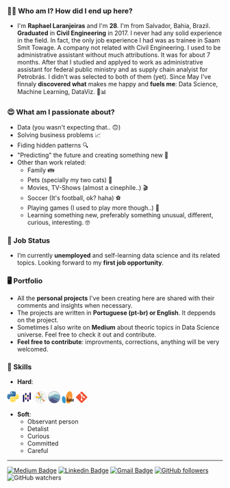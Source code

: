 ### 🙋‍♂️ Who am I? How did I end up here?
  - I'm **Raphael Laranjeiras** and I'm **28**. I'm from Salvador, Bahia, Brazil. **Graduated** in **Civil Engineering** in 2017.
I never had any solid experience in the field. In fact, the only job experience I had was as trainee in Saam Smit Towage. 
A company not related with Civil Engineering. I used to be administrative assistant without much attributions. It was for
about 7 months. After that I studied and applyed to work as administrative assistant for federal public ministry and as 
supply chain analyist for Petrobrás. I didn't was selected to both of them (yet). Since May I've finnaly **discovered what** 
makes me happy and **fuels me**: Data Science, Machine Learning, DataViz.  🤖📊

### 😍  What am I passionate about?
  - Data (you wasn't expecting that.. 🙃)
  - Solving business problems 📈
  - Fiding hidden patterns 🔍
  - "Predicting" the future and creating something new 🤖
  - Other than work related:
    - Family 👪
    - Pets (specially my two cats) 🐾
    - Movies, TV-Shows (almost a cinephile..) 🎬
    - Soccer (It's football, ok? haha) ⚽
    - Playing games (I used to play more though..) 🎲
    - Learning something new, preferably something unusual, different, curious, interesting. 🤓
    
   
### 🤝  Job Status
  - I’m currently **unemployed** and self-learning data science and its related topics. Looking forward to my **first job opportunity**.

### 🖥️  Portfolio
  - All the **personal projects** I've been creating here are shared with their comments and insights when necessary. 
  - The projects are written in **Portuguese (pt-br) or English**. It deppends on the project.  
  - Sometimes I also write on **Medium** about theoric topics in Data Science universe. Feel free to check it out and contribute.
  - **Feel free to contribute**: improvments, corrections, anything will be very welcomed.


### 🤹 Skills

  - **Hard**: 
  
![](badges/python.png) ![](badges/pandas.png) ![](badges/matplotlib.png) ![](badges/seaborn2.png) ![](badges/sklearn.png) ![](badges/git.png)

  - **Soft**:
    - Observant person
    - Detalist
    - Curious 
    - Committed
    - Careful 

---

[![Medium Badge](https://img.shields.io/badge/-@raphaellaranjeiras-03a57a?style=flat-square&labelColor=000000&logo=Medium&link=https://medium.com/@raphaellaranjeiras/)](https://medium.com/@sakshamtaneja/)
[![Linkedin Badge](https://img.shields.io/badge/-raphaellaranjeiras-blue?style=flat-square&logo=Linkedin&logoColor=white&link=https://www.linkedin.com/in/raphaellaranjeiras/)](https://www.linkedin.com/in/raphaellaranjeiras/)
[![Gmail Badge](https://img.shields.io/badge/-raphaellaranjeiras@gmail.com-c14438?style=flat-square&logo=Gmail&logoColor=white&link=mailto:raphaellaranjeiras@gmail.com)](mailto:raphaellaranjeiras@gmail.com)
[![GitHub followers](https://img.shields.io/github/followers/raphaellaranjeiras?label=Follow&style=social)](https://github.com/raphaellaranjeiras/?tab=follow)
![GitHub watchers](https://img.shields.io/github/watchers/raphaellaranjeiras/raphaellaranjeiras?style=social)
